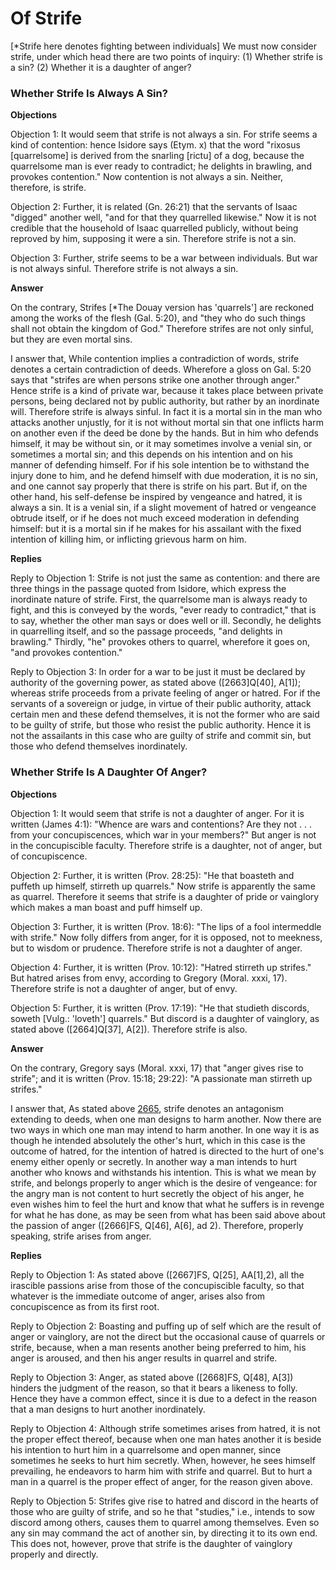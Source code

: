# Of Strife

[*Strife here denotes fighting between individuals]  We must now consider strife, under which head there are two points of inquiry:
(1) Whether strife is a sin?
(2) Whether it is a daughter of anger?
### Whether Strife Is Always A Sin?

**Objections**

Objection 1: It would seem that strife is not always a sin. For strife seems a kind of contention: hence Isidore says (Etym. x) that the word "rixosus [quarrelsome] is derived from the snarling [rictu] of a dog, because the quarrelsome man is ever ready to contradict; he delights in brawling, and provokes contention." Now contention is not always a sin. Neither, therefore, is strife.

Objection 2: Further, it is related (Gn. 26:21) that the servants of Isaac "digged" another well, "and for that they quarrelled likewise." Now it is not credible that the household of Isaac quarrelled publicly, without being reproved by him, supposing it were a sin. Therefore strife is not a sin.

Objection 3: Further, strife seems to be a war between individuals. But war is not always sinful. Therefore strife is not always a sin.

**Answer**

On the contrary, Strifes [*The Douay version has 'quarrels'] are reckoned among the works of the flesh (Gal. 5:20), and "they who do such things shall not obtain the kingdom of God." Therefore strifes are not only sinful, but they are even mortal sins.

I answer that, While contention implies a contradiction of words, strife denotes a certain contradiction of deeds. Wherefore a gloss on Gal. 5:20 says that "strifes are when persons strike one another through anger." Hence strife is a kind of private war, because it takes place between private persons, being declared not by public authority, but rather by an inordinate will. Therefore strife is always sinful. In fact it is a mortal sin in the man who attacks another unjustly, for it is not without mortal sin that one inflicts harm on another even if the deed be done by the hands. But in him who defends himself, it may be without sin, or it may sometimes involve a venial sin, or sometimes a mortal sin; and this depends on his intention and on his manner of defending himself. For if his sole intention be to withstand the injury done to him, and he defend himself with due moderation, it is no sin, and one cannot say properly that there is strife on his part. But if, on the other hand, his self-defense be inspired by vengeance and hatred, it is always a sin. It is a venial sin, if a slight movement of hatred or vengeance obtrude itself, or if he does not much exceed moderation in defending himself: but it is a mortal sin if he makes for his assailant with the fixed intention of killing him, or inflicting grievous harm on him.

**Replies**

Reply to Objection 1: Strife is not just the same as contention: and there are three things in the passage quoted from Isidore, which express the inordinate nature of strife. First, the quarrelsome man is always ready to fight, and this is conveyed by the words, "ever ready to contradict," that is to say, whether the other man says or does well or ill. Secondly, he delights in quarrelling itself, and so the passage proceeds, "and delights in brawling." Thirdly, "he" provokes others to quarrel, wherefore it goes on, "and provokes contention."

Reply to Objection 3: In order for a war to be just it must be declared by authority of the governing power, as stated above ([2663]Q[40], A[1]); whereas strife proceeds from a private feeling of anger or hatred. For if the servants of a sovereign or judge, in virtue of their public authority, attack certain men and these defend themselves, it is not the former who are said to be guilty of strife, but those who resist the public authority. Hence it is not the assailants in this case who are guilty of strife and commit sin, but those who defend themselves inordinately.
### Whether Strife Is A Daughter Of Anger?

**Objections**

Objection 1: It would seem that strife is not a daughter of anger. For it is written (James 4:1): "Whence are wars and contentions? Are they not . . . from your concupiscences, which war in your members?" But anger is not in the concupiscible faculty. Therefore strife is a daughter, not of anger, but of concupiscence.

Objection 2: Further, it is written (Prov. 28:25): "He that boasteth and puffeth up himself, stirreth up quarrels." Now strife is apparently the same as quarrel. Therefore it seems that strife is a daughter of pride or vainglory which makes a man boast and puff himself up.

Objection 3: Further, it is written (Prov. 18:6): "The lips of a fool intermeddle with strife." Now folly differs from anger, for it is opposed, not to meekness, but to wisdom or prudence. Therefore strife is not a daughter of anger.

Objection 4: Further, it is written (Prov. 10:12): "Hatred stirreth up strifes." But hatred arises from envy, according to Gregory (Moral. xxxi, 17). Therefore strife is not a daughter of anger, but of envy.

Objection 5: Further, it is written (Prov. 17:19): "He that studieth discords, soweth [Vulg.: 'loveth'] quarrels." But discord is a daughter of vainglory, as stated above ([2664]Q[37], A[2]). Therefore strife is also.

**Answer**

On the contrary, Gregory says (Moral. xxxi, 17) that "anger gives rise to strife"; and it is written (Prov. 15:18; 29:22): "A passionate man stirreth up strifes."

I answer that, As stated above [2665](A[1]), strife denotes an antagonism extending to deeds, when one man designs to harm another. Now there are two ways in which one man may intend to harm another. In one way it is as though he intended absolutely the other's hurt, which in this case is the outcome of hatred, for the intention of hatred is directed to the hurt of one's enemy either openly or secretly. In another way a man intends to hurt another who knows and withstands his intention. This is what we mean by strife, and belongs properly to anger which is the desire of vengeance: for the angry man is not content to hurt secretly the object of his anger, he even wishes him to feel the hurt and know that what he suffers is in revenge for what he has done, as may be seen from what has been said above about the passion of anger ([2666]FS, Q[46], A[6], ad 2). Therefore, properly speaking, strife arises from anger.

**Replies**

Reply to Objection 1: As stated above ([2667]FS, Q[25], AA[1],2), all the irascible passions arise from those of the concupiscible faculty, so that whatever is the immediate outcome of anger, arises also from concupiscence as from its first root.

Reply to Objection 2: Boasting and puffing up of self which are the result of anger or vainglory, are not the direct but the occasional cause of quarrels or strife, because, when a man resents another being preferred to him, his anger is aroused, and then his anger results in quarrel and strife.

Reply to Objection 3: Anger, as stated above ([2668]FS, Q[48], A[3]) hinders the judgment of the reason, so that it bears a likeness to folly. Hence they have a common effect, since it is due to a defect in the reason that a man designs to hurt another inordinately.

Reply to Objection 4: Although strife sometimes arises from hatred, it is not the proper effect thereof, because when one man hates another it is beside his intention to hurt him in a quarrelsome and open manner, since sometimes he seeks to hurt him secretly. When, however, he sees himself prevailing, he endeavors to harm him with strife and quarrel. But to hurt a man in a quarrel is the proper effect of anger, for the reason given above.

Reply to Objection 5: Strifes give rise to hatred and discord in the hearts of those who are guilty of strife, and so he that "studies," i.e., intends to sow discord among others, causes them to quarrel among themselves. Even so any sin may command the act of another sin, by directing it to its own end. This does not, however, prove that strife is the daughter of vainglory properly and directly.
